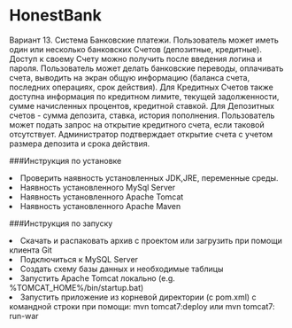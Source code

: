 # HonestBank

Вариант 13. 
Система Банковские платежи. Пользователь может иметь один или
несколько банковских Счетов (депозитные, кредитные). Доступ к своему
Счету можно получить после введения логина и пароля. Пользователь
может делать банковские переводы, оплачивать счета, выводить на экран
общую информацию (баланса счета, последних операциях, срок действия).
Для Кредитных Счетов также доступна информация по кредитном лимите,
текущей задолженности, сумме начисленных процентов, кредитной ставкой.
Для Депозитных счетов - сумма депозита, ставка, история пополнения.
Пользователь может подать запрос на открытие кредитного счета, если
таковой отсутствует. Администратор подтверждает открытие счета с учетом
размера депозита и срока действия.

###Инструкция по установке

<li>Проверить наявность установленных JDK,JRE, переменные среды.
<li>Наявность установленного MySql Server
<li>Наявность установленного Apache Tomcat
<li>Наявность установленного Apache Maven

###Инструкция по запуску

<li>Скачать и распаковать архив с проектом или загрузить при помощи клиента Git
<li>Подключиться к MySQL Server
<li>Создать схему базы данных и необходимые таблицы
<li>Запустить Apache Tomcat локально (e.g. %TOMCAT_HOME%/bin/startup.bat)
<li>Запустить приложение из корневой директории (с pom.xml) с командной строки при помощи: mvn tomcat7:deploy или mvn tomcat7: run-war
